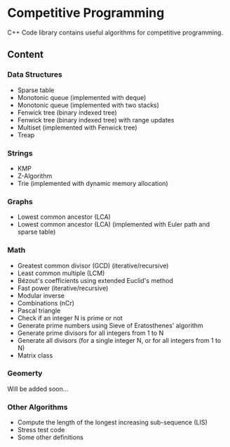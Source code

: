 # Competitive Programming

C++ Code library contains useful algorithms for competitive programming.

## Content

### Data Structures
- Sparse table
- Monotonic queue (implemented with deque)
- Monotonic queue (implemented with two stacks)
- Fenwick tree (binary indexed tree)
- Fenwick tree (binary indexed tree) with range updates
- Multiset (implemented with Fenwick tree)
- Treap

### Strings
- KMP
- Z-Algorithm
- Trie (implemented with dynamic memory allocation)

### Graphs
- Lowest common ancestor (LCA)
- Lowest common ancestor (LCA) (implemented with Euler path and sparse table)

### Math
- Greatest common divisor (GCD) (iterative/recursive)
- Least common multiple (LCM)
- Bézout's coefficients using extended Euclid's method
- Fast power (iterative/recursive)
- Modular inverse
- Combinations (nCr)
- Pascal triangle
- Check if an integer N is prime or not
- Generate prime numbers using Sieve of Eratosthenes' algorithm
- Generate prime divisors for all integers from 1 to N
- Generate all divisors (for a single integer N, or for all integers from 1 to N)
- Matrix class

### Geomerty
Will be added soon...

### Other Algorithms
- Compute the length of the longest increasing sub-sequence (LIS)
- Stress test code
- Some other definitions
